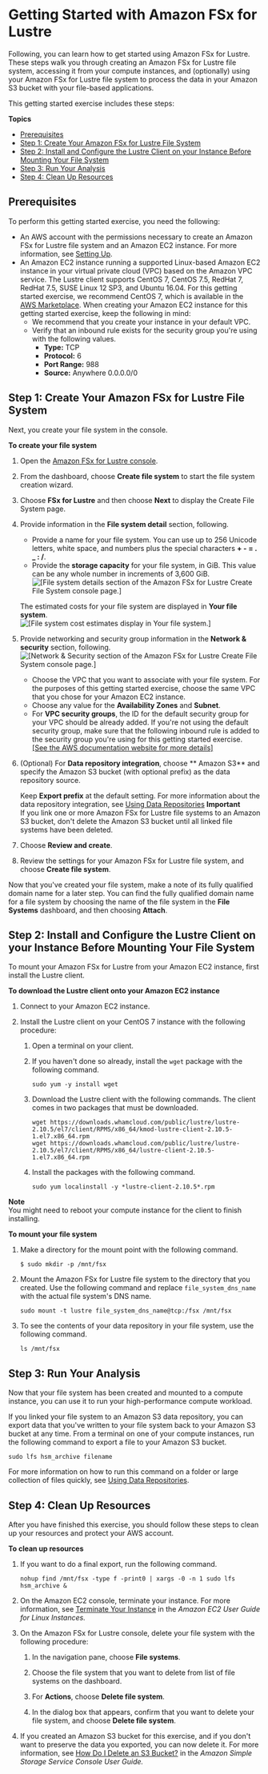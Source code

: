 # Getting Started with Amazon FSx for Lustre<a name="getting-started"></a>

Following, you can learn how to get started using Amazon FSx for Lustre\. These steps walk you through creating an Amazon FSx for Lustre file system, accessing it from your compute instances, and \(optionally\) using your Amazon FSx for Lustre file system to process the data in your Amazon S3 bucket with your file\-based applications\.

This getting started exercise includes these steps:

**Topics**
+ [Prerequisites](#prerequisites)
+ [Step 1: Create Your Amazon FSx for Lustre File System](#getting-started-step1)
+ [Step 2: Install and Configure the Lustre Client on your Instance Before Mounting Your File System](#getting-started-step2)
+ [Step 3: Run Your Analysis](#getting-started-step3)
+ [Step 4: Clean Up Resources](#getting-started-step4)

## Prerequisites<a name="prerequisites"></a>

To perform this getting started exercise, you need the following:
+ An AWS account with the permissions necessary to create an Amazon FSx for Lustre file system and an Amazon EC2 instance\. For more information, see [Setting Up](setting-up.md)\.
+ An Amazon EC2 instance running a supported Linux\-based Amazon EC2 instance in your virtual private cloud \(VPC\) based on the Amazon VPC service\. The Lustre client supports CentOS 7, CentOS 7\.5, RedHat 7, RedHat 7\.5, SUSE Linux 12 SP3, and Ubuntu 16\.04\. For this getting started exercise, we recommend CentOS 7, which is available in the [AWS Marketplace](https://aws.amazon.com/marketplace/pp/B00O7WM7QW?ref=cns_1clkPro)\. When creating your Amazon EC2 instance for this getting started exercise, keep the following in mind:
  + We recommend that you create your instance in your default VPC\.
  + Verify that an inbound rule exists for the security group you're using with the following values\.
    + **Type:** TCP
    + **Protocol:** 6
    + **Port Range:** 988
    + **Source:** Anywhere 0\.0\.0\.0/0

## Step 1: Create Your Amazon FSx for Lustre File System<a name="getting-started-step1"></a>

Next, you create your file system in the console\.

**To create your file system**

1. Open the [Amazon FSx for Lustre console](https://console.aws.amazon.com/fsx)\.

1. From the dashboard, choose **Create file system** to start the file system creation wizard\.

1. Choose **FSx for Lustre** and then choose **Next** to display the Create File System page\.

1. Provide information in the **File system detail** section, following\.
   + Provide a name for your file system\. You can use up to 256 Unicode letters, white space, and numbers plus the special characters **\+ \- = \. \_ : /**\.
   + Provide the **storage capacity** for your file system, in GiB\. This value can be any whole number in increments of 3,600 GiB\.  
![\[File system details section of the Amazon FSx for Lustre Create File System console page.\]](http://docs.aws.amazon.com/fsx/latest/LustreGuide/images/CreateFSxLustre-details.png)

   The estimated costs for your file system are displayed in **Your file system**\.  
![\[File system cost estimates display in Your file system.\]](http://docs.aws.amazon.com/fsx/latest/LustreGuide/images/FSxLustre-2.png)

1. Provide networking and security group information in the **Network & security** section, following\.  
![\[Network & Security section of the Amazon FSx for Lustre Create File System console page.\]](http://docs.aws.amazon.com/fsx/latest/LustreGuide/images/FSxLustreNetworkSecurity-3.png)
   + Choose the VPC that you want to associate with your file system\. For the purposes of this getting started exercise, choose the same VPC that you chose for your Amazon EC2 instance\.
   + Choose any value for the **Availability Zones** and **Subnet**\.
   + For **VPC security groups**, the ID for the default security group for your VPC should be already added\. If you're not using the default security group, make sure that the following inbound rule is added to the security group you're using for this getting started exercise\.    
[\[See the AWS documentation website for more details\]](http://docs.aws.amazon.com/fsx/latest/LustreGuide/getting-started.html)

1. \(Optional\) For **Data repository integration**, choose ** Amazon S3** and specify the Amazon S3 bucket \(with optional prefix\) as the data repository source\.

   Keep **Export prefix** at the default setting\. For more information about the data repository integration, see [Using Data Repositories](fsx-data-repositories.md)
**Important**  
If you link one or more Amazon FSx for Lustre file systems to an Amazon S3 bucket, don't delete the Amazon S3 bucket until all linked file systems have been deleted\.

1. Choose **Review and create**\.

1. Review the settings for your Amazon FSx for Lustre file system, and choose **Create file system**\.

Now that you've created your file system, make a note of its fully qualified domain name for a later step\. You can find the fully qualified domain name for a file system by choosing the name of the file system in the **File Systems** dashboard, and then choosing **Attach**\.

## Step 2: Install and Configure the Lustre Client on your Instance Before Mounting Your File System<a name="getting-started-step2"></a>

To mount your Amazon FSx for Lustre from your Amazon EC2 instance, first install the Lustre client\.

**To download the Lustre client onto your Amazon EC2 instance**

1. Connect to your Amazon EC2 instance\.

1. Install the Lustre client on your CentOS 7 instance with the following procedure:

   1. Open a terminal on your client\.

   1. If you haven't done so already, install the `wget` package with the following command\.

      ```
      sudo yum -y install wget
      ```

   1. Download the Lustre client with the following commands\. The client comes in two packages that must be downloaded\.

      ```
      wget https://downloads.whamcloud.com/public/lustre/lustre-2.10.5/el7/client/RPMS/x86_64/kmod-lustre-client-2.10.5-1.el7.x86_64.rpm
      wget https://downloads.whamcloud.com/public/lustre/lustre-2.10.5/el7/client/RPMS/x86_64/lustre-client-2.10.5-1.el7.x86_64.rpm
      ```

   1. Install the packages with the following command\.

      ```
      sudo yum localinstall -y *lustre-client-2.10.5*.rpm
      ```
**Note**  
You might need to reboot your compute instance for the client to finish installing\.

**To mount your file system**

1. Make a directory for the mount point with the following command\.

   ```
   $ sudo mkdir -p /mnt/fsx
   ```

1. Mount the Amazon FSx for Lustre file system to the directory that you created\. Use the following command and replace `file_system_dns_name` with the actual file system's DNS name\.

   ```
   sudo mount -t lustre file_system_dns_name@tcp:/fsx /mnt/fsx
   ```

1. To see the contents of your data repository in your file system, use the following command\.

   ```
   ls /mnt/fsx
   ```

## Step 3: Run Your Analysis<a name="getting-started-step3"></a>

Now that your file system has been created and mounted to a compute instance, you can use it to run your high\-performance compute workload\.

If you linked your file system to an Amazon S3 data repository, you can export data that you've written to your file system back to your Amazon S3 bucket at any time\. From a terminal on one of your compute instances, run the following command to export a file to your Amazon S3 bucket\.

```
sudo lfs hsm_archive filename
```

For more information on how to run this command on a folder or large collection of files quickly, see [Using Data Repositories](fsx-data-repositories.md)\.

## Step 4: Clean Up Resources<a name="getting-started-step4"></a>

After you have finished this exercise, you should follow these steps to clean up your resources and protect your AWS account\.

**To clean up resources**

1. If you want to do a final export, run the following command\.

   ```
   nohup find /mnt/fsx -type f -print0 | xargs -0 -n 1 sudo lfs hsm_archive &
   ```

1. On the Amazon EC2 console, terminate your instance\. For more information, see [Terminate Your Instance](https://docs.aws.amazon.com/AWSEC2/latest/UserGuide/terminating-instances.html) in the *Amazon EC2 User Guide for Linux Instances\.*

1. On the Amazon FSx for Lustre console, delete your file system with the following procedure:

   1. In the navigation pane, choose **File systems**\.

   1. Choose the file system that you want to delete from list of file systems on the dashboard\.

   1. For **Actions**, choose **Delete file system**\.

   1. In the dialog box that appears, confirm that you want to delete your file system, and choose **Delete file system**\.

1. If you created an Amazon S3 bucket for this exercise, and if you don't want to preserve the data you exported, you can now delete it\. For more information, see [How Do I Delete an S3 Bucket?](https://docs.aws.amazon.com/AmazonS3/latest/user-guide/delete-bucket.html) in the *Amazon Simple Storage Service Console User Guide\.*